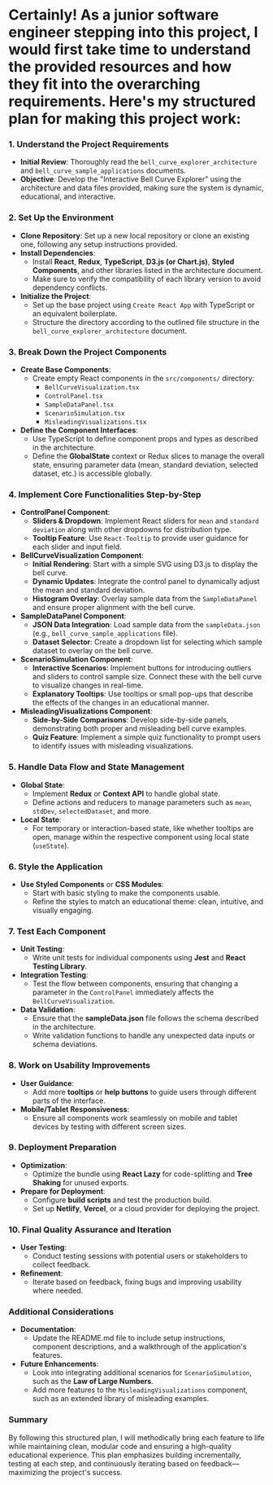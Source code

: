 # Certainly! As a junior software engineer stepping into this project, I would first take time to understand the provided resources and how they fit into the overarching requirements. Here's my structured plan for making this project work:

### **1. Understand the Project Requirements**
   - **Initial Review**: Thoroughly read the `bell_curve_explorer_architecture` and `bell_curve_sample_applications` documents.
   - **Objective**: Develop the "Interactive Bell Curve Explorer" using the architecture and data files provided, making sure the system is dynamic, educational, and interactive.

### **2. Set Up the Environment**
   - **Clone Repository**: Set up a new local repository or clone an existing one, following any setup instructions provided.
   - **Install Dependencies**:
     - Install **React**, **Redux**, **TypeScript**, **D3.js (or Chart.js)**, **Styled Components**, and other libraries listed in the architecture document.
     - Make sure to verify the compatibility of each library version to avoid dependency conflicts.
   - **Initialize the Project**:
     - Set up the base project using `Create React App` with TypeScript or an equivalent boilerplate.
     - Structure the directory according to the outlined file structure in the `bell_curve_explorer_architecture` document.

### **3. Break Down the Project Components**
   - **Create Base Components**:
     - Create empty React components in the `src/components/` directory:
       - `BellCurveVisualization.tsx`
       - `ControlPanel.tsx`
       - `SampleDataPanel.tsx`
       - `ScenarioSimulation.tsx`
       - `MisleadingVisualizations.tsx`
   - **Define the Component Interfaces**:
     - Use TypeScript to define component props and types as described in the architecture.
     - Define the **GlobalState** context or Redux slices to manage the overall state, ensuring parameter data (mean, standard deviation, selected dataset, etc.) is accessible globally.

### **4. Implement Core Functionalities Step-by-Step**
   - **ControlPanel Component**:
     - **Sliders & Dropdown**: Implement React sliders for `mean` and `standard deviation` along with other dropdowns for distribution type.
     - **Tooltip Feature**: Use `React-Tooltip` to provide user guidance for each slider and input field.
   - **BellCurveVisualization Component**:
     - **Initial Rendering**: Start with a simple SVG using D3.js to display the bell curve.
     - **Dynamic Updates**: Integrate the control panel to dynamically adjust the mean and standard deviation.
     - **Histogram Overlay**: Overlay sample data from the `SampleDataPanel` and ensure proper alignment with the bell curve.
   - **SampleDataPanel Component**:
     - **JSON Data Integration**: Load sample data from the `sampleData.json` (e.g., `bell_curve_sample_applications` file).
     - **Dataset Selector**: Create a dropdown list for selecting which sample dataset to overlay on the bell curve.
   - **ScenarioSimulation Component**:
     - **Interactive Scenarios**: Implement buttons for introducing outliers and sliders to control sample size. Connect these with the bell curve to visualize changes in real-time.
     - **Explanatory Tooltips**: Use tooltips or small pop-ups that describe the effects of the changes in an educational manner.
   - **MisleadingVisualizations Component**:
     - **Side-by-Side Comparisons**: Develop side-by-side panels, demonstrating both proper and misleading bell curve examples.
     - **Quiz Feature**: Implement a simple quiz functionality to prompt users to identify issues with misleading visualizations.

### **5. Handle Data Flow and State Management**
   - **Global State**:
     - Implement **Redux** or **Context API** to handle global state.
     - Define actions and reducers to manage parameters such as `mean`, `stdDev`, `selectedDataset`, and more.
   - **Local State**:
     - For temporary or interaction-based state, like whether tooltips are open, manage within the respective component using local state (`useState`).
   
### **6. Style the Application**
   - **Use Styled Components** or **CSS Modules**:
     - Start with basic styling to make the components usable.
     - Refine the styles to match an educational theme: clean, intuitive, and visually engaging.

### **7. Test Each Component**
   - **Unit Testing**:
     - Write unit tests for individual components using **Jest** and **React Testing Library**.
   - **Integration Testing**:
     - Test the flow between components, ensuring that changing a parameter in the `ControlPanel` immediately affects the `BellCurveVisualization`.
   - **Data Validation**:
     - Ensure that the **sampleData.json** file follows the schema described in the architecture.
     - Write validation functions to handle any unexpected data inputs or schema deviations.

### **8. Work on Usability Improvements**
   - **User Guidance**:
     - Add more **tooltips** or **help buttons** to guide users through different parts of the interface.
   - **Mobile/Tablet Responsiveness**:
     - Ensure all components work seamlessly on mobile and tablet devices by testing with different screen sizes.

### **9. Deployment Preparation**
   - **Optimization**:
     - Optimize the bundle using **React Lazy** for code-splitting and **Tree Shaking** for unused exports.
   - **Prepare for Deployment**:
     - Configure **build scripts** and test the production build.
     - Set up **Netlify**, **Vercel**, or a cloud provider for deploying the project.
  
### **10. Final Quality Assurance and Iteration**
   - **User Testing**:
     - Conduct testing sessions with potential users or stakeholders to collect feedback.
   - **Refinement**:
     - Iterate based on feedback, fixing bugs and improving usability where needed.

### **Additional Considerations**
- **Documentation**: 
  - Update the README.md file to include setup instructions, component descriptions, and a walkthrough of the application's features.
- **Future Enhancements**:
  - Look into integrating additional scenarios for `ScenarioSimulation`, such as the **Law of Large Numbers**.
  - Add more features to the `MisleadingVisualizations` component, such as an extended library of misleading examples.

### **Summary**
By following this structured plan, I will methodically bring each feature to life while maintaining clean, modular code and ensuring a high-quality educational experience. This plan emphasizes building incrementally, testing at each step, and continuously iterating based on feedback—maximizing the project's success. 


